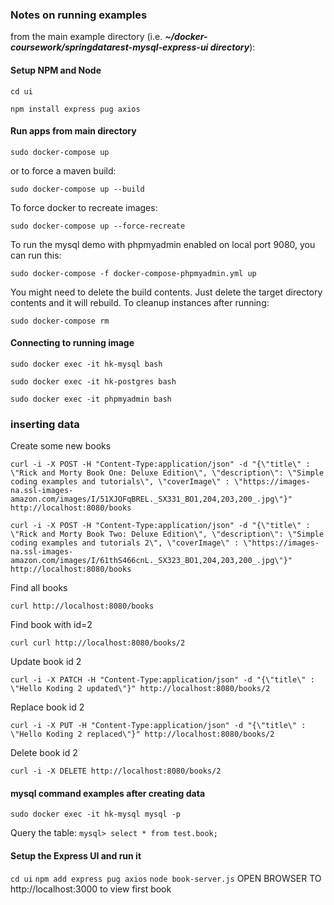 ### Notes on running examples

from the main example directory (i.e. _**~/docker-coursework/springdatarest-mysql-express-ui directory**_):

#### Setup NPM and Node
`cd ui`

`npm install express pug axios`

#### Run apps from main directory
`sudo docker-compose up`

or to force a maven build:

`sudo docker-compose up --build`

To force docker to recreate images:

`sudo docker-compose up --force-recreate`

To run the mysql demo with phpmyadmin enabled on local port 9080, you can run this:

`sudo docker-compose -f docker-compose-phpmyadmin.yml up` 

You might need to delete the build contents. Just delete the target directory contents and it will rebuild. To cleanup instances after running:

`sudo docker-compose rm`

#### Connecting to running image

`sudo docker exec -it hk-mysql bash`

`sudo docker exec -it hk-postgres bash`

`sudo docker exec -it phpmyadmin bash`

### inserting data

Create some new books

`curl -i -X POST -H "Content-Type:application/json" -d "{\"title\" : \"Rick and Morty Book One: Deluxe Edition\", \"description\": \"Simple coding examples and tutorials\", \"coverImage\" : \"https://images-na.ssl-images-amazon.com/images/I/51XJOFqBREL._SX331_BO1,204,203,200_.jpg\"}" http://localhost:8080/books`

`curl -i -X POST -H "Content-Type:application/json" -d "{\"title\" : \"Rick and Morty Book Two: Deluxe Edition\", \"description\": \"Simple coding examples and tutorials 2\", \"coverImage\" : \"https://images-na.ssl-images-amazon.com/images/I/61thS466cnL._SX323_BO1,204,203,200_.jpg\"}" http://localhost:8080/books`

Find all books

`curl http://localhost:8080/books`

Find book with id=2

`curl curl http://localhost:8080/books/2`

Update book id 2

`curl -i -X PATCH -H "Content-Type:application/json" -d "{\"title\" : \"Hello Koding 2 updated\"}" http://localhost:8080/books/2`

Replace book id 2

`curl -i -X PUT -H "Content-Type:application/json" -d "{\"title\" : \"Hello Koding 2 replaced\"}" http://localhost:8080/books/2`

Delete book id 2

`curl -i -X DELETE http://localhost:8080/books/2`

#### mysql command examples after creating data

`sudo docker exec -it hk-mysql mysql -p`

Query the table:
`mysql> select * from test.book;`

#### Setup the Express UI and run it
`cd ui`
`npm add express pug axios`
`node book-server.js`
OPEN BROWSER TO http://localhost:3000 to view first book
